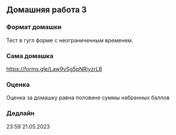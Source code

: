## Домашняя работа 3


### Формат домашки

Тест в гугл форме с неограниченным временем.


### Сама домашка

https://forms.gle/Law9vSg5pNRiyzrL8


### Оценка

Оценка за домашку равна половине суммы набранных баллов


### Дедлайн

23:59 21.05.2023
